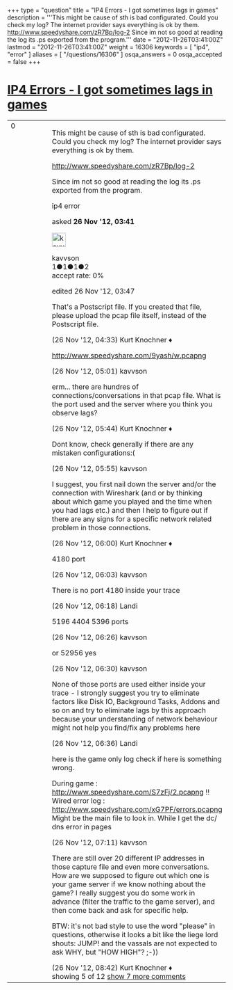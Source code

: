 +++
type = "question"
title = "IP4 Errors - I got sometimes lags in games"
description = '''This might be cause of sth is bad configurated. Could you check my log? The internet provider says everything is ok by them. http://www.speedyshare.com/zR7Bp/log-2 Since im not so good at reading the log its .ps exported from the program.'''
date = "2012-11-26T03:41:00Z"
lastmod = "2012-11-26T03:41:00Z"
weight = 16306
keywords = [ "ip4", "error" ]
aliases = [ "/questions/16306" ]
osqa_answers = 0
osqa_accepted = false
+++

<div class="headNormal">

# [IP4 Errors - I got sometimes lags in games](/questions/16306/ip4-errors-i-got-sometimes-lags-in-games)

</div>

<div id="main-body">

<div id="askform">

<table id="question-table" style="width:100%;"><colgroup><col style="width: 50%" /><col style="width: 50%" /></colgroup><tbody><tr class="odd"><td style="width: 30px; vertical-align: top"><div class="vote-buttons"><div id="post-16306-score" class="post-score" title="current number of votes">0</div><div id="favorite-count" class="favorite-count"></div></div></td><td><div id="item-right"><div class="question-body"><p>This might be cause of sth is bad configurated. Could you check my log? The internet provider says everything is ok by them.</p><p><a href="http://www.speedyshare.com/zR7Bp/log-2">http://www.speedyshare.com/zR7Bp/log-2</a></p><p>Since im not so good at reading the log its .ps exported from the program.</p></div><div id="question-tags" class="tags-container tags">ip4 error</div><div id="question-controls" class="post-controls"></div><div class="post-update-info-container"><div class="post-update-info post-update-info-user"><p>asked <strong>26 Nov '12, 03:41</strong></p><img src="https://secure.gravatar.com/avatar/43f0d0b962cd7329e7e93e79ccfbb8b9?s=32&amp;d=identicon&amp;r=g" class="gravatar" width="32" height="32" alt="kavvson&#39;s gravatar image" /><p>kavvson<br />
<span class="score" title="1 reputation points">1</span><span title="1 badges"><span class="badge1">●</span><span class="badgecount">1</span></span><span title="1 badges"><span class="silver">●</span><span class="badgecount">1</span></span><span title="2 badges"><span class="bronze">●</span><span class="badgecount">2</span></span><br />
<span class="accept_rate" title="Rate of the user&#39;s accepted answers">accept rate:</span> <span title="kavvson has no accepted answers">0%</span></p></div><div class="post-update-info post-update-info-edited"><p>edited 26 Nov '12, 03:47</p></div></div><div id="comments-container-16306" class="comments-container"><span id="16307"></span><div id="comment-16307" class="comment"><div id="post-16307-score" class="comment-score"></div><div class="comment-text"><p>That's a Postscript file. If you created that file, please upload the pcap file itself, instead of the Postscript file.</p></div><div id="comment-16307-info" class="comment-info"><span class="comment-age">(26 Nov '12, 04:33)</span> Kurt Knochner ♦</div></div><span id="16308"></span><div id="comment-16308" class="comment"><div id="post-16308-score" class="comment-score"></div><div class="comment-text"><p><a href="http://www.speedyshare.com/9yash/w.pcapng">http://www.speedyshare.com/9yash/w.pcapng</a></p></div><div id="comment-16308-info" class="comment-info"><span class="comment-age">(26 Nov '12, 05:01)</span> kavvson</div></div><span id="16309"></span><div id="comment-16309" class="comment"><div id="post-16309-score" class="comment-score"></div><div class="comment-text"><p>erm... there are hundres of connections/conversations in that pcap file. What is the port used and the server where you think you observe lags?</p></div><div id="comment-16309-info" class="comment-info"><span class="comment-age">(26 Nov '12, 05:44)</span> Kurt Knochner ♦</div></div><span id="16310"></span><div id="comment-16310" class="comment"><div id="post-16310-score" class="comment-score"></div><div class="comment-text"><p>Dont know, check generally if there are any mistaken configurations:(</p></div><div id="comment-16310-info" class="comment-info"><span class="comment-age">(26 Nov '12, 05:55)</span> kavvson</div></div><span id="16311"></span><div id="comment-16311" class="comment"><div id="post-16311-score" class="comment-score"></div><div class="comment-text"><p>I suggest, you first nail down the server and/or the connection with Wireshark (and or by thinking about which game you played and the time when you had lags etc.) and then I help to figure out if there are any signs for a specific network related problem in those connections.</p></div><div id="comment-16311-info" class="comment-info"><span class="comment-age">(26 Nov '12, 06:00)</span> Kurt Knochner ♦</div></div><span id="16312"></span><div id="comment-16312" class="comment not_top_scorer"><div id="post-16312-score" class="comment-score"></div><div class="comment-text"><p>4180 port</p></div><div id="comment-16312-info" class="comment-info"><span class="comment-age">(26 Nov '12, 06:03)</span> kavvson</div></div><span id="16314"></span><div id="comment-16314" class="comment not_top_scorer"><div id="post-16314-score" class="comment-score"></div><div class="comment-text"><p>There is no port 4180 inside your trace</p></div><div id="comment-16314-info" class="comment-info"><span class="comment-age">(26 Nov '12, 06:18)</span> Landi</div></div><span id="16315"></span><div id="comment-16315" class="comment not_top_scorer"><div id="post-16315-score" class="comment-score"></div><div class="comment-text"><p>5196 4404 5396 ports</p></div><div id="comment-16315-info" class="comment-info"><span class="comment-age">(26 Nov '12, 06:26)</span> kavvson</div></div><span id="16316"></span><div id="comment-16316" class="comment not_top_scorer"><div id="post-16316-score" class="comment-score"></div><div class="comment-text"><p>or 52956 yes</p></div><div id="comment-16316-info" class="comment-info"><span class="comment-age">(26 Nov '12, 06:30)</span> kavvson</div></div><span id="16317"></span><div id="comment-16317" class="comment not_top_scorer"><div id="post-16317-score" class="comment-score"></div><div class="comment-text"><p>None of those ports are used either inside your trace - I strongly suggest you try to eliminate factors like Disk IO, Background Tasks, Addons and so on and try to eliminate lags by this approach because your understanding of network behaviour might not help you find/fix any problems here</p></div><div id="comment-16317-info" class="comment-info"><span class="comment-age">(26 Nov '12, 06:36)</span> Landi</div></div><span id="16319"></span><div id="comment-16319" class="comment not_top_scorer"><div id="post-16319-score" class="comment-score"></div><div class="comment-text"><p>here is the game only log check if here is something wrong.</p><p>During game : <a href="http://www.speedyshare.com/S7zFj/2.pcapng">http://www.speedyshare.com/S7zFj/2.pcapng</a> !! Wired error log : <a href="http://www.speedyshare.com/xG7PF/errors.pcapng">http://www.speedyshare.com/xG7PF/errors.pcapng</a> Might be the main file to look in. While I get the dc/ dns error in pages</p></div><div id="comment-16319-info" class="comment-info"><span class="comment-age">(26 Nov '12, 07:11)</span> kavvson</div></div><span id="16326"></span><div id="comment-16326" class="comment not_top_scorer"><div id="post-16326-score" class="comment-score"></div><div class="comment-text"><p>There are still over 20 different IP addresses in those capture file and even more conversations. How are we supposed to figure out which one is your game server if we know nothing about the game? I really suggest you do some work in advance (filter the traffic to the game server), and then come back and ask for specific help.</p><p>BTW: it's not bad style to use the word "please" in questions, otherwise it looks a bit like the liege lord shouts: JUMP! and the vassals are not expected to ask WHY, but "HOW HIGH"? ;-))</p></div><div id="comment-16326-info" class="comment-info"><span class="comment-age">(26 Nov '12, 08:42)</span> Kurt Knochner ♦</div></div></div><div id="comment-tools-16306" class="comment-tools"><span class="comments-showing"> showing 5 of 12 </span> <a href="#" class="show-all-comments-link">show 7 more comments</a></div><div class="clear"></div><div id="comment-16306-form-container" class="comment-form-container"></div><div class="clear"></div></div></td></tr></tbody></table>

</div>

</div>

